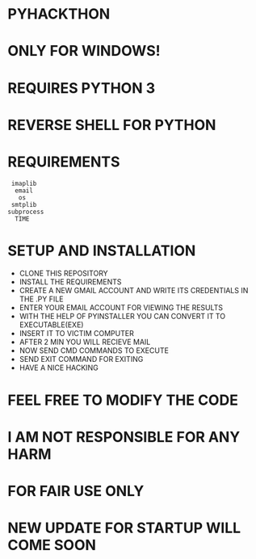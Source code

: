 # PYHACKTHON


# ONLY FOR WINDOWS!
# REQUIRES PYTHON 3
# REVERSE SHELL FOR PYTHON

# REQUIREMENTS
	 imaplib
	  email
	   os
	 smtplib 
	subprocess
	  TIME


# SETUP AND INSTALLATION

+ CLONE THIS REPOSITORY
+ INSTALL THE REQUIREMENTS
+ CREATE A NEW GMAIL ACCOUNT AND WRITE ITS CREDENTIALS IN THE .PY FILE
+ ENTER YOUR EMAIL ACCOUNT FOR VIEWING THE RESULTS
+ WITH THE HELP OF PYINSTALLER YOU CAN CONVERT IT TO EXECUTABLE(EXE)
+ INSERT IT TO VICTIM COMPUTER 
+ AFTER 2 MIN YOU WILL RECIEVE MAIL
+ NOW SEND CMD COMMANDS TO EXECUTE
+ SEND EXIT COMMAND FOR EXITING 
+ HAVE A NICE HACKING

# FEEL FREE TO MODIFY THE CODE
# I AM NOT RESPONSIBLE FOR ANY HARM 
# FOR FAIR USE ONLY

# NEW UPDATE FOR STARTUP WILL COME SOON 
